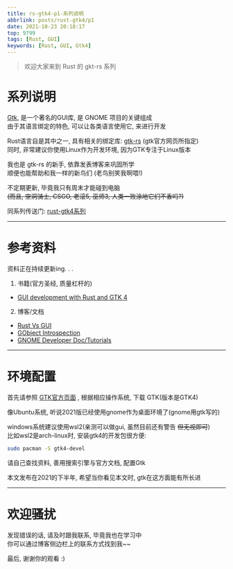 ```yaml
---
title: rs-gtk4-p1-系列说明
abbrlink: posts/rust-gtk4/p1
date: 2021-10-23 20:18:17
top: 9799
tags: [Rust, GUI]
keywords: [Rust, GUI, Gtk4]
---
```

> 欢迎大家来到 Rust 的 gkt-rs 系列
<!-- more -->
# 系列说明
[Gtk](https://www.gtk.org/), 是一个著名的GUI库, 是 GNOME 项目的关键组成  
由于其语言绑定的特色, 可以让各类语言使用它, 来进行开发  

Rust语言自是其中之一, 具有相关的绑定库: [gtk-rs](https://gtk-rs.org/) (gtk官方网页所指定)  
同时, 非常建议你使用Linux作为开发环境, 因为GTK专注于Linux版本  

我也是 gtk-rs 的新手, 依靠发表博客来巩固所学  
顺便也能帮助和我一样的新鸟们 (老鸟别笑我啊喂!)  


不定期更新, 毕竟我只有周末才能碰到电脑  
~~(而且, 空洞骑士, CSGO, 老滚5, 巫师3, 人类一败涂地它们不香吗?)~~

同系列传送门: [rust-gtk4系列](/categories/rust-gtk4)

- - -
# 参考资料
资料正在持续更新ing. . .
1. 书籍(官方圣经, 质量杠杆的)
- [GUI development with Rust and GTK 4](https://gtk-rs.org/gtk4-rs/stable/latest/book/)
2. 博客/文档
- [Rust Vs GUI](https://turbomack.github.io/posts/2019-07-28-rust-vs-gui.html)
- [GObject Introspection](https://gi.readthedocs.io/en/latest/#gobject-introspection)
- [GNOME Developer Doc/Tutorials](https://developer.gnome.org/documentation/tutorials.html)
- - -
# 环境配置
首先请参照 [GTK官方页面](https://www.gtk.org/docs/installations/) , 根据相应操作系统, 下载 GTK(版本是GTK4)  

像Ubuntu系统, 听说2021版已经使用gnome作为桌面环境了(gnome用gtk写的)  

windows系统建议使用wsl2(亲测可以做gui, 虽然目前还有警告 ~~但无视即可~~)  
比如wsl2是arch-linux时, 安装gtk4的开发包很方便:  

```bash
sudo pacman -S gtk4-devel
```

请自己查找资料, 善用搜索引擎与官方文档, 配置Gtk  

本文发布在2021的下半年, 希望当你看见本文时, gtk在这方面能有所长进  

- - -
# 欢迎骚扰
发现错误的话, 请及时跟我联系, 毕竟我也在学习中  
你可以通过博客侧边栏上的联系方式找到我~~  

最后, 谢谢你的观看 :)